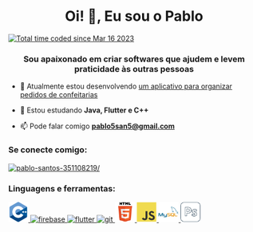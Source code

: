 <h1 align="center">Oi! 👋, Eu sou o Pablo</h1>
<a href="https://wakatime.com/@b3308d1b-0f78-4e81-b970-e6ca9567277a"><img src="https://wakatime.com/badge/user/b3308d1b-0f78-4e81-b970-e6ca9567277a.svg" alt="Total time coded since Mar 16 2023" /></a>
<h3 align="center">Sou apaixonado em criar softwares que ajudem e levem praticidade às outras pessoas</h3>

- 🔭 Atualmente estou desenvolvendo [um aplicativo para organizar pedidos de confeitarias](https://github.com/ImPabl0/lembrete-cakes)

- 🌱 Estou estudando **Java, Flutter e C++**

- 📫 Pode falar comigo **pablo5san5@gmail.com**

<h3 align="left">Se conecte comigo:</h3>
<p align="left">
<a href="https://linkedin.com/in/PabloBatistaSantos/" target="blank"><img align="center" src="https://raw.githubusercontent.com/rahuldkjain/github-profile-readme-generator/master/src/images/icons/Social/linked-in-alt.svg" alt="pablo-santos-351108219/" height="30" width="40" /></a>
</p>

<h3 align="left">Linguagens e ferramentas:</h3>
<p align="left"> <a href="https://www.w3schools.com/cpp/" target="_blank" rel="noreferrer"> <img src="https://raw.githubusercontent.com/devicons/devicon/master/icons/cplusplus/cplusplus-original.svg" alt="cplusplus" width="40" height="40"/> </a> <a href="https://firebase.google.com/" target="_blank" rel="noreferrer"> <img src="https://www.vectorlogo.zone/logos/firebase/firebase-icon.svg" alt="firebase" width="40" height="40"/> </a> <a href="https://flutter.dev" target="_blank" rel="noreferrer"> <img src="https://www.vectorlogo.zone/logos/flutterio/flutterio-icon.svg" alt="flutter" width="40" height="40"/> </a> <a href="https://git-scm.com/" target="_blank" rel="noreferrer"> <img src="https://www.vectorlogo.zone/logos/git-scm/git-scm-icon.svg" alt="git" width="40" height="40"/> </a> <a href="https://www.w3.org/html/" target="_blank" rel="noreferrer"> <img src="https://raw.githubusercontent.com/devicons/devicon/master/icons/html5/html5-original-wordmark.svg" alt="html5" width="40" height="40"/> </a> <a href="https://developer.mozilla.org/en-US/docs/Web/JavaScript" target="_blank" rel="noreferrer"> <img src="https://raw.githubusercontent.com/devicons/devicon/master/icons/javascript/javascript-original.svg" alt="javascript" width="40" height="40"/> </a> <a href="https://www.mysql.com/" target="_blank" rel="noreferrer"> <img src="https://raw.githubusercontent.com/devicons/devicon/master/icons/mysql/mysql-original-wordmark.svg" alt="mysql" width="40" height="40"/> </a> <a href="https://www.photoshop.com/en" target="_blank" rel="noreferrer"> <img src="https://raw.githubusercontent.com/devicons/devicon/master/icons/photoshop/photoshop-line.svg" alt="photoshop" width="40" height="40"/> </a> </p>
